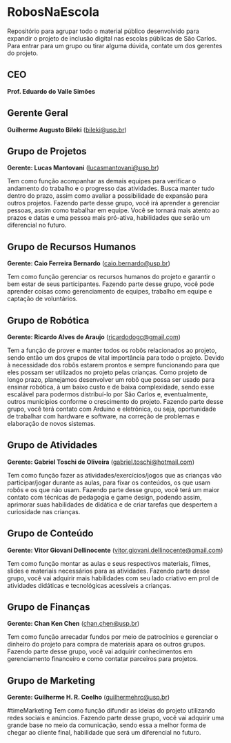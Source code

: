 # RobosNaEscola

Repositório para agrupar todo o material público desenvolvido para expandir o projeto de inclusão digital nas escolas públicas de São Carlos. Para entrar para um grupo ou tirar alguma dúvida, contate um dos gerentes do projeto.

## CEO
**Prof. Eduardo do Valle Simões**

## Gerente Geral
**Guilherme Augusto Bileki** (bileki@usp.br)

## Grupo de Projetos
**Gerente: Lucas Mantovani** (lucasmantovani@usp.br)

Tem como função acompanhar as demais equipes para verificar o andamento do trabalho e o progresso das atividades. Busca manter tudo dentro do prazo, assim como avaliar a possibilidade de expansão para outros projetos. Fazendo parte desse grupo, você irá aprender a gerenciar pessoas, assim como trabalhar em equipe. Você se tornará mais atento ao prazos e datas e uma pessoa mais pró-ativa, habilidades que serão um diferencial no futuro.

## Grupo de Recursos Humanos
**Gerente: Caio Ferreira Bernardo** (caio.bernardo@usp.br)

Tem como função gerenciar os recursos humanos do projeto e garantir o bem estar de seus participantes. Fazendo parte desse grupo, você pode aprender coisas como gerenciamento de equipes, trabalho em equipe e captação de voluntários.

## Grupo de Robótica
**Gerente: Ricardo Alves de Araujo** (ricardodogc@gmail.com)

Tem a função de prover e manter todos os robôs relacionados ao projeto, sendo então um dos grupos de vital importância para todo o projeto. Devido à necessidade dos robôs estarem prontos e sempre funcionando para que eles possam ser utilizados no projeto pelas crianças. Como projeto de longo prazo, planejamos desenvolver um robô que possa ser usado para ensinar robótica, à um baixo custo e de baixa complexidade, sendo esse escalável para podermos distribuí-lo por São Carlos e, eventualmente, outros municípios conforme o crescimento do projeto. Fazendo parte desse grupo, você terá contato com Arduino e eletrônica, ou seja, oportunidade de trabalhar com hardware e software, na correção de problemas e elaboração de novos sistemas.

## Grupo de Atividades
**Gerente: Gabriel Toschi de Oliveira** (gabriel.toschi@hotmail.com)

Tem como função fazer as atividades/exercícios/jogos que as crianças vão participar/jogar durante as aulas, para fixar os conteúdos, os que usam robôs e os que não usam. Fazendo parte desse grupo, você terá um maior contato com técnicas de pedagogia e game design, podendo assim, aprimorar suas habilidades de didática e de criar tarefas que despertem a curiosidade nas crianças.

## Grupo de Conteúdo
**Gerente: Vitor Giovani Dellinocente** (vitor.giovani.dellinocente@gmail.com)

Tem como função montar as aulas e seus respectivos materiais, filmes, slides e materiais necessários para as atividades. Fazendo parte desse grupo, você vai adquirir mais habilidades com seu lado criativo em prol de atividades didáticas e tecnológicas acessíveis a crianças.

## Grupo de Finanças
**Gerente: Chan Ken Chen** (chan.chen@usp.br)

Tem como função arrecadar fundos por meio de patrocínios e gerenciar o dinheiro do projeto para compra de materiais apara os outros grupos. Fazendo parte desse grupo, você vai adquirir conhecimentos em gerenciamento financeiro e como contatar parceiros para projetos.

## Grupo de Marketing
**Gerente: Guilherme H. R. Coelho** (guilhermehrc@usp.br)

#timeMarketing Tem como função difundir as ideias do projeto utilizando redes sociais e anúncios. Fazendo parte desse grupo, você vai adquirir uma grande base no meio da comunicação, sendo essa a melhor forma de chegar ao cliente final, habilidade que será um diferencial no futuro.
